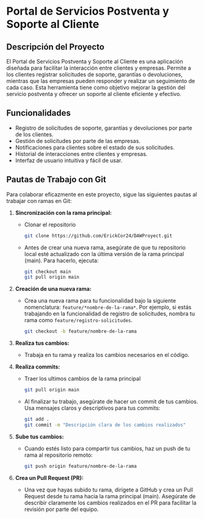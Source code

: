 # Portal de Servicios Postventa y Soporte al Cliente

## Descripción del Proyecto

El Portal de Servicios Postventa y Soporte al Cliente es una aplicación diseñada para facilitar la interacción entre clientes y empresas. Permite a los clientes registrar solicitudes de soporte, garantías o devoluciones, mientras que las empresas pueden responder y realizar un seguimiento de cada caso. Esta herramienta tiene como objetivo mejorar la gestión del servicio postventa y ofrecer un soporte al cliente eficiente y efectivo.

## Funcionalidades

- Registro de solicitudes de soporte, garantías y devoluciones por parte de los clientes.
- Gestión de solicitudes por parte de las empresas.
- Notificaciones para clientes sobre el estado de sus solicitudes.
- Historial de interacciones entre clientes y empresas.
- Interfaz de usuario intuitiva y fácil de usar.

## Pautas de Trabajo con Git

Para colaborar eficazmente en este proyecto, sigue las siguientes pautas al trabajar con ramas en Git:

1. **Sincronización con la rama principal:**
   - Clonar el repositorio 
       ```bash
     git clone https://github.com/ErickCor24/DAWProyect.git
     ```
   - Antes de crear una nueva rama, asegúrate de que tu repositorio local esté actualizado con la última versión de la rama principal (main). Para hacerlo, ejecuta:
     ```bash
     git checkout main
     git pull origin main
     ```

2. **Creación de una nueva rama:**
   - Crea una nueva rama para tu funcionalidad bajo la siguiente nomenclatura: `feature/*nombre-de-la-rama*`. Por ejemplo, si estás trabajando en la funcionalidad de registro de solicitudes, nombra tu rama como `feature/registro-solicitudes`.
     ```bash
     git checkout -b feature/nombre-de-la-rama
     ```

3. **Realiza tus cambios:**
   - Trabaja en tu rama y realiza los cambios necesarios en el código.

4. **Realiza commits:**
   - Traer los ultimos cambios de la rama principal
      ```bash
     git pull origin main
     ```
   - Al finalizar tu trabajo, asegúrate de hacer un commit de tus cambios. Usa mensajes claros y descriptivos para tus commits:
     ```bash
     git add .
     git commit -m "Descripción clara de los cambios realizados"
     ```

5. **Sube tus cambios:**
   - Cuando estés listo para compartir tus cambios, haz un push de tu rama al repositorio remoto:
     ```bash
     git push origin feature/nombre-de-la-rama
     ```

6. **Crea un Pull Request (PR):**
   - Una vez que hayas subido tu rama, dirígete a GitHub y crea un Pull Request desde tu rama hacia la rama principal (main). Asegúrate de describir claramente los cambios realizados en el PR para facilitar la revisión por parte del equipo.

